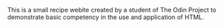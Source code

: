 This is a small recipe webite created by a student of The Odin Project to demonstrate basic competency in the use and application of HTML.
